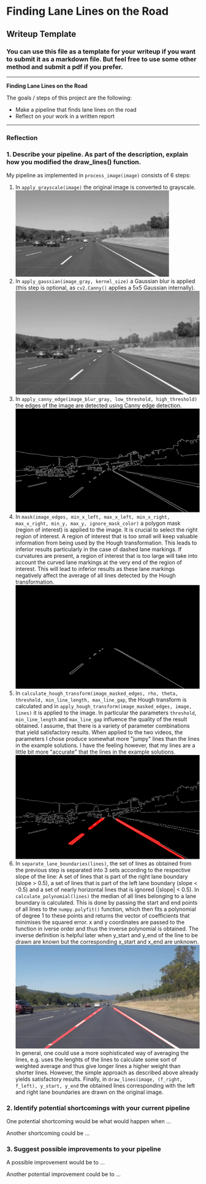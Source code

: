 
# **Finding Lane Lines on the Road** 

## Writeup Template

### You can use this file as a template for your writeup if you want to submit it as a markdown file. But feel free to use some other method and submit a pdf if you prefer.

---

**Finding Lane Lines on the Road**

The goals / steps of this project are the following:
* Make a pipeline that finds lane lines on the road
* Reflect on your work in a written report


[//]: # (Image References)

[image_grayscale]: ./test_images_output/grayscale.jpg "Grayscale"
[image_gaussian]: ./test_images_output/gaussian.jpg "Gaussian blur"
[image_canny]: ./test_images_output/canny.jpg "Canny edges"
[image_masked]: ./test_images_output/masked.jpg "Masked edges"
[image_hough]: ./test_images_output/hough.jpg "Hough transformation"
[image_extrapolated]: ./test_images_output/extrapolated.jpg "Extrapolated lines"

---

### Reflection

### 1. Describe your pipeline. As part of the description, explain how you modified the draw_lines() function.

My pipeline as implemented in `process_image(image)` consists of 6 steps: 
1. In `apply_grayscale(image)` the original image is converted to grayscale. <img src="./test_images_output/grayscale.jpg" width="400">
2. In `apply_gaussian(image_gray, kernel_size)` a Gaussian blur is applied (this step is optional, as `cv2.Canny()` applies a 5x5 Gaussian internally). ![alt text][image_gaussian]
3. In `apply_canny_edge(image_blur_gray, low_threshold, high_threshold)` the edges of the image are detected using Canny edge detection. ![alt text][image_canny]
4. In `mask(image_edges, min_x_left, max_x_left, min_x_right, max_x_right, min_y, max_y, ignore_mask_color)` a polygon mask (region of interest) is applied to the image. It is crucial to select the right region of interest. A region of interest that is too small will keep valuable information from being used by the Hough transformation. This leads to inferior results particularly in the case of dashed lane markings. If curvatures are present, a region of interest that is too large will take into account the curved lane markings at the very end of the region of interest. This will lead to inferior results as these lane markings negatively affect the average of all lines detected by the Hough transformation. ![alt text][image_masked]
5. In `calculate_hough_transform(image_masked_edges, rho, theta, threshold, min_line_length, max_line_gap`, the Hough transform is calculated and in `apply_hough_transform(image_masked_edges, image, lines)` it is applied to the image. In particular the parameters `threshold`, `min_line_length` and `max_line_gap` influence the quality of the result obtained. I assume, that there is a variety of parameter combinations that yield satisfactory results. When applied to the two videos, the parameters I chose produce somewhat more "jumpy" lines than the lines in the example solutions. I have the feeling however, that my lines are a little bit more "accurate" that the lines in the example solutions. ![alt text][image_hough]
6. In `separate_lane_boundaries(lines)`, the set of lines as obtained from the previous step is separated into 3 sets according to the respective slope of the line: A set of lines that is part of the right lane boundary (slope > 0.5), a set of lines that is part of the left lane boundary (slope < -0.5) and a set of nearly horizontal lines that is ignored (|slope| < 0.5). In `calculate_polynomial(lines)` the median of all lines belonging to a lane boundary is calculated. This is done by passing the start and end points of all lines to the `numpy.polyfit()` function, which then fits a polynomial of degree 1 to these points and returns the vector of coefficients that minimises the squared error. x and y coordinates are passed to the function in iverse order and thus the inverse polynomial is obtained. The inverse definition is helpful later when y_start and y_end of the line to be drawn are known but the corresponding x_start and x_end are unknown. ![alt text][image_extrapolated]
In general, one could use a more sophisticated way of averaging the lines, e.g. uses the lenghts of the lines to calculate some sort of weighted average and thus give longer lines a higher weight than shorter lines. However, the simple approach as described above already yields satisfactory results. 
Finally, in `draw_lines(image, (f_right, f_left), y_start, y_end` the obtained lines corresponding with the left and right lane boundaries are drawn on the original image.

### 2. Identify potential shortcomings with your current pipeline


One potential shortcoming would be what would happen when ... 

Another shortcoming could be ...


### 3. Suggest possible improvements to your pipeline

A possible improvement would be to ...

Another potential improvement could be to ...


